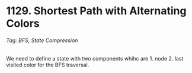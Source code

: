 # 1129. Shortest Path with Alternating Colors

###### Tag: BFS, State Compression

We need to define a state with two components whihc are 1. node 2. last visited color for the BFS traversal.
